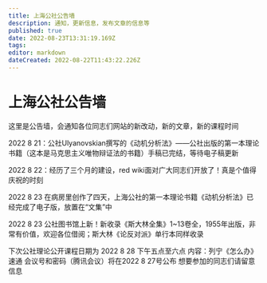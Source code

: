 ```yaml
---
title: 上海公社公告墙
description: 通知，更新信息，发布文章的信息等
published: true
date: 2022-08-23T13:31:19.169Z
tags: 
editor: markdown
dateCreated: 2022-08-22T11:43:22.226Z
---
```


# 上海公社公告墙
这里是公告墙，会通知各位同志们网站的新改动，新的文章，新的课程时间

2022 8 21：公社Ulyanovskian撰写的《动机分析法》——公社出版的第一本理论书籍（这本是马克思主义唯物辩证法的书籍）手稿已完结，等待电子稿更新

2022 8 22：经历了三个月的建设，red wiki面对广大同志们开放了！真是个值得庆祝的时刻

2022 8 23 在病房里创作了四天，上海公社的第一本理论书籍《动机分析法》已经完成了电子版，放置在“文集”中

2022 8 23 公社图书馆上新！新收录《斯大林全集》1~13卷全，1955年出版，非常有价值，欢迎各位借阅；斯大林《论反对派》单行本同样收录

下次公社理论公开课程日期为 2022 8 28 下午五点至六点 内容：列宁《怎么办》速通 会议号和密码（腾讯会议）将在2022 8 27号公布 想要参加的同志们请留意信息
